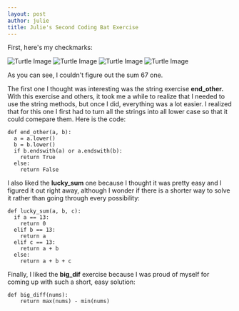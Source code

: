 ```yaml
---
layout: post
author: julie
title: Julie's Second Coding Bat Exercise
---
```


First, here's my checkmarks:

![Turtle Image](http://i.imgur.com/JuPqneq.png)
![Turtle Image](http://i.imgur.com/Baj9FiR.png)
![Turtle Image](http://i.imgur.com/mQaRugX.png)
![Turtle Image](http://i.imgur.com/QogGbkv.png)

As you can see, I couldn't figure out the sum 67 one. 

The first one I thought was interesting was the string exercise **end_other.** With this exercise and others, it took me a while to realize that I needed to use the string methods, but once I did, everything was a lot easier. I realized that for this one I first had to turn all the strings into all lower case so that it could comepare them.  Here is the code:

```
def end_other(a, b):
  a = a.lower()
  b = b.lower()
  if b.endswith(a) or a.endswith(b):
    return True
  else:
    return False  
```

I also liked the **lucky_sum** one because I thought it was pretty easy and I figured it out right away, although I wonder if there is a shorter way to solve it rather than going through every possibility:

```
def lucky_sum(a, b, c):
  if a == 13:
    return 0
  elif b == 13:
    return a
  elif c == 13:
    return a + b
  else:
    return a + b + c 
```

Finally, I liked the **big_dif** exercise because I was proud of myself for coming up with such a short, easy solution:
```
def big_diff(nums):
    return max(nums) - min(nums) 
```



